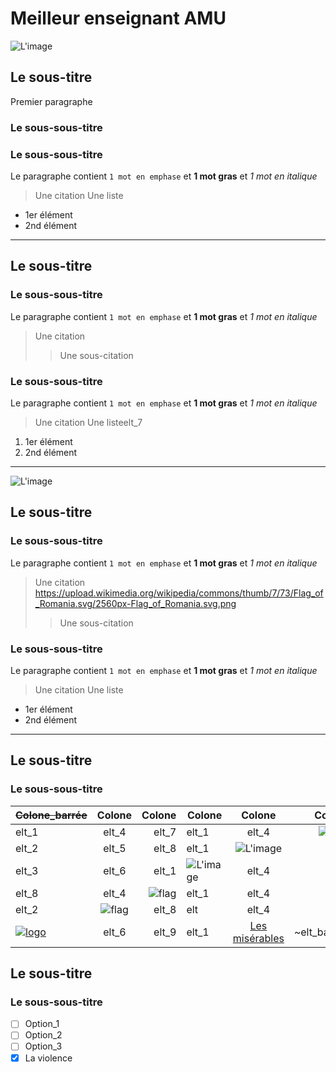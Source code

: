 # Meilleur enseignant AMU
![L'image](https://media.licdn.com/dms/image/v2/D4E03AQHPUOqc3YcwJg/profile-displayphoto-shrink_200_200/profile-displayphoto-shrink_200_200/0/1698057122388?e=2147483647&v=beta&t=1eZ0wmgaAbXuf0sicPLQNcjPkQueZgYPu5s-KNSY2Qg)
## Le sous-titre
Premier paragraphe
### Le sous-sous-titre
### Le sous-sous-titre
Le paragraphe contient `1 mot en emphase` et **1 mot gras** et *1 mot en italique*
> Une citation
Une liste
- 1er élément
- 2nd élément
---
## Le sous-titre
### Le sous-sous-titre
Le paragraphe contient `1 mot en emphase` et **1 mot gras** et *1 mot en italique*
> Une citation
>
> > Une sous-citation
### Le sous-sous-titre
Le paragraphe contient `1 mot en emphase` et **1 mot gras** et *1 mot en italique*
> Une citation
Une listeelt_7
1. 1er élément
2. 2nd élément
___
![L'image](https://media.licdn.com/dms/image/v2/C4E03AQEAnSvZSN4kaA/profile-displayphoto-shrink_400_400/profile-displayphoto-shrink_400_400/0/1517671888309?e=2147483647&v=beta&t=RJMrkZE2fs3qH5LXHm-rJowaQYZ74Yn5G5yfJNWThZQ)
## Le sous-titre
### Le sous-sous-titre
Le paragraphe contient `1 mot en emphase` et **1 mot gras** et *1 mot en italique*
> Une citation
>https://upload.wikimedia.org/wikipedia/commons/thumb/7/73/Flag_of_Romania.svg/2560px-Flag_of_Romania.svg.png
> > Une sous-citation
### Le sous-sous-titre
Le paragraphe contient `1 mot en emphase` et **1 mot gras** et *1 mot en italique*
> Une citation
Une liste
- 1er élément
- 2nd élément
***
## Le sous-titre
### Le sous-sous-titre
| ~~Colone_barrée~~ | Colone | Colone | Colone | Colone | Colone |
| ------------- |:-------------:| -----:| ------------- |:-------------:| -----:|
| elt_1 | elt_4 | elt_7 | elt_1 | elt_4 | ![logo](https://www.mickael-martin-nevot.com/favicon.ico) |
| elt_2 | elt_5 | elt_8 | elt_1 | ![L'image](https://media.licdn.com/dms/image/v2/D4E03AQHPUOqc3YcwJg/profile-displayphoto-shrink_200_200/profile-displayphoto-shrink_200_200/0/1698057122388?e=2147483647&v=beta&t=1eZ0wmgaAbXuf0sicPLQNcjPkQueZgYPu5s-KNSY2Qg) | elt_7 |
| elt_3 | elt_6 | elt_1 | ![L'image](https://media.licdn.com/dms/image/v2/C4E03AQEAnSvZSN4kaA/profile-displayphoto-shrink_400_400/profile-displayphoto-shrink_400_400/0/1517671888309?e=2147483647&v=beta&t=RJMrkZE2fs3qH5LXHm-rJowaQYZ74Yn5G5yfJNWThZQ) | elt_4 | elt_7 |
| elt_8| elt_4 | ![flag](https://upload.wikimedia.org/wikipedia/commons/thumb/7/73/Flag_of_Romania.svg/2560px-Flag_of_Romania.svg.png) | elt_1 | elt_4 | elt_7 |
| elt_2 | ![flag](https://upload.wikimedia.org/wikipedia/commons/thumb/c/c3/Flag_of_France.svg/2560px-Flag_of_France.svg.png) | elt_8 | elt | elt_4 | elt_7 |
| [![logo](https://upload.wikimedia.org/wikipedia/commons/e/ef/Youtube_logo.png)](https://www.youtube.com/@mmartinnevot)  | elt_6 | elt_9 | elt_1 | [Les misérables](https://beq.ebooksgratuits.com/vents/Hugo-miserables-1.pdf) | ~elt_barré~ |
## Le sous-titre
### Le sous-sous-titre
- [ ] Option_1
- [ ] Option_2
- [ ] Option_3
- [X] La violence

